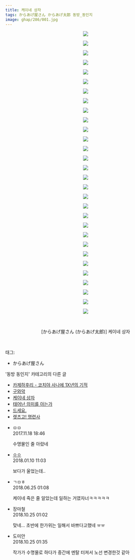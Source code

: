 ```yaml
---
title: 케이네 상자
tags: からあげ屋さん からあげ太郎 동방_동인지
image: ghap/286/001.jpg
---
```

<div class="article">
<p style="text-align: center; clear: none; float: none;"><img src="{{ site.nasurl }}/ghap/286/001.jpg"/></p>
<p style="text-align: center; clear: none; float: none;"><img src="{{ site.nasurl }}/ghap/286/002.jpg"/></p>
<p style="text-align: center; clear: none; float: none;"><img src="{{ site.nasurl }}/ghap/286/003.jpg"/></p>
<p style="text-align: center; clear: none; float: none;"><img src="{{ site.nasurl }}/ghap/286/004.jpg"/></p>
<p style="text-align: center; clear: none; float: none;"><img src="{{ site.nasurl }}/ghap/286/005.jpg"/></p>
<p style="text-align: center; clear: none; float: none;"><img src="{{ site.nasurl }}/ghap/286/006.jpg"/></p>
<p style="text-align: center; clear: none; float: none;"><img src="{{ site.nasurl }}/ghap/286/007.jpg"/></p>
<p style="text-align: center; clear: none; float: none;"><img src="{{ site.nasurl }}/ghap/286/008.jpg"/></p>
<p style="text-align: center; clear: none; float: none;"><img src="{{ site.nasurl }}/ghap/286/009.jpg"/></p>
<p style="text-align: center; clear: none; float: none;"><img src="{{ site.nasurl }}/ghap/286/010.jpg"/></p>
<p style="text-align: center; clear: none; float: none;"><img src="{{ site.nasurl }}/ghap/286/011.jpg"/></p>
<p style="text-align: center; clear: none; float: none;"><img src="{{ site.nasurl }}/ghap/286/012.jpg"/></p>
<p style="text-align: center; clear: none; float: none;"><img src="{{ site.nasurl }}/ghap/286/013.jpg"/></p>
<p style="text-align: center; clear: none; float: none;"><img src="{{ site.nasurl }}/ghap/286/014.jpg"/></p>
<p style="text-align: center; clear: none; float: none;"><img src="{{ site.nasurl }}/ghap/286/015.jpg"/></p>
<p style="text-align: center; clear: none; float: none;"><img src="{{ site.nasurl }}/ghap/286/016.jpg"/></p>
<p style="text-align: center; clear: none; float: none;"><img src="{{ site.nasurl }}/ghap/286/017.jpg"/></p>
<p style="text-align: center; clear: none; float: none;"><img src="{{ site.nasurl }}/ghap/286/018.jpg"/></p>
<p style="text-align: center; clear: none; float: none;"><img src="{{ site.nasurl }}/ghap/286/019.jpg"/></p>
<p style="text-align: center; clear: none; float: none;"><img src="{{ site.nasurl }}/ghap/286/020.jpg"/></p>
<p style="text-align: center; clear: none; float: none;"><img src="{{ site.nasurl }}/ghap/286/021.jpg"/></p>
<p style="text-align: center; clear: none; float: none;"><img src="{{ site.nasurl }}/ghap/286/022.jpg"/></p>
<p style="text-align: center; clear: none; float: none;"><img src="{{ site.nasurl }}/ghap/286/023.jpg"/></p>
<p style="text-align: center; clear: none; float: none;"><img src="{{ site.nasurl }}/ghap/286/024.jpg"/></p>
<p style="text-align: center; clear: none; float: none;"><img src="{{ site.nasurl }}/ghap/286/025.jpg"/></p>
<p style="text-align: center; clear: none; float: none;"><img src="{{ site.nasurl }}/ghap/286/026.jpg"/></p>
<p style="text-align: center; clear: none; float: none;"><img src="{{ site.nasurl }}/ghap/286/027.jpg"/></p>
<p style="text-align: center; clear: none; float: none;"><img src="{{ site.nasurl }}/ghap/286/028.jpg"/></p>
<p style="text-align: center; clear: none; float: none;"><img src="{{ site.nasurl }}/ghap/286/029.jpg"/></p>
<p style="text-align: center; clear: none; float: none;"><img src="{{ site.nasurl }}/ghap/286/030.jpg"/></p>
<p style="text-align: center; clear: none; float: none;"><br/></p>
<p style="text-align: center; clear: none; float: none;">[からあげ屋さん (からあげ太郎)] 케이네 상자</p>
<p><br/></p>
</div><div class="tagTrail">
<p>태그: </p>
<ul>
<li>からあげ屋さん</li>
</ul>
</div><div class="another">
<p>'동방 동인지' 카테고리의 다른 글</p>
<ul>
<li><a href="/2016-06-19-ghap_288">카제하후리 - 코치야 사나에 1X년의 기적</a></li>
<li><a href="/2016-06-19-ghap_287">구와악</a></li>
<li><a href="/2016-06-19-ghap_286">케이네 상자</a></li>
<li><a href="/2016-06-19-ghap_285">태어난 의미를 아는가</a></li>
<li><a href="/2016-06-19-ghap_283">드세요.</a></li>
<li><a href="/2016-06-19-ghap_282">렛츠고! 명련사</a></li>
</ul>
</div><div class="cb_module cb_fluid">
<div class="cb_wrt cb_profile">
<div class="comment">
<ul>
<li class="cb_thumb_off" id="comment15132062">
<div class="cb_comment_area">
<div class="cb_info_area">
<div class="cb_section">
<span class="cb_nick_name">ㅁㅁ</span>
</div>
<div class="cb_section">
<span class="cb_date">2017.11.18 18:46 </span>
</div>
</div>
<div class="cb_dsc_comment">
<p class="cb_dsc">
											수명물인 줄 아랐네
										</p>
</div>
</div></li>
<li class="cb_thumb_off" id="comment15170936">
<div class="cb_comment_area">
<div class="cb_info_area">
<div class="cb_section">
<span class="cb_nick_name"> <a href="http://http:/르ㅡ" onclick="return openLinkInNewWindow(this)">ㅇㅇ</a></span>
</div>
<div class="cb_section">
<span class="cb_date">2018.01.10 11:03 </span>
</div>
</div>
<div class="cb_dsc_comment">
<p class="cb_dsc">
											보다가 울었는데..
										</p>
</div>
</div></li>
<li class="cb_thumb_off" id="comment15276390">
<div class="cb_comment_area">
<div class="cb_info_area">
<div class="cb_section">
<span class="cb_nick_name">ㄱㅁㅎ</span>
</div>
<div class="cb_section">
<span class="cb_date">2018.06.25 01:08 </span>
</div>
</div>
<div class="cb_dsc_comment">
<p class="cb_dsc">
											케이네 죽은 줄 알았는데 일하는 거였자너ㅋㅋㅋㅋㅋ
										</p>
</div>
</div></li>
<li class="cb_thumb_off" id="comment15361724">
<div class="cb_comment_area">
<div class="cb_info_area">
<div class="cb_section">
<span class="cb_nick_name">장마철</span>
</div>
<div class="cb_section">
<span class="cb_date">2018.10.25 01:02 </span>
</div>
</div>
<div class="cb_dsc_comment">
<p class="cb_dsc">
											맞네... 초반에 한가위는 일해서 바쁘다고했네 ㅠㅠ
										</p>
</div>
</div></li>
<li class="cb_thumb_off" id="comment15361733">
<div class="cb_comment_area">
<div class="cb_info_area">
<div class="cb_section">
<span class="cb_nick_name">도미안</span>
</div>
<div class="cb_section">
<span class="cb_date">2018.10.25 01:35 </span>
</div>
</div>
<div class="cb_dsc_comment">
<p class="cb_dsc">
											작가가 수명물로 하다가 중간에 멘탈 터져서 노선 변경한것 같아
										</p>
</div>
</div></li>
</ul>
</div>
</div><!-- commentList close -->
</div>